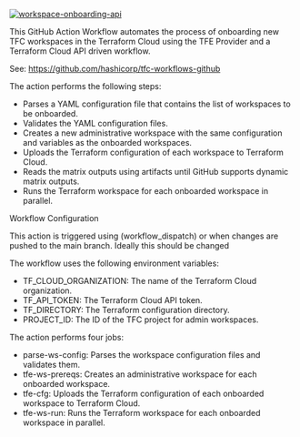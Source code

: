 [![workspace-onboarding-api](https://github.com/hashi-demo-lab/admin-workspace-onboarding-large-scale/actions/workflows/workspace-onboarding.yml/badge.svg)](https://github.com/hashi-demo-lab/admin-workspace-onboarding-large-scale/actions/workflows/workspace-onboarding.yml)

This GitHub Action Workflow automates the process of onboarding new TFC workspaces in the Terraform Cloud  using the TFE Provider and a Terraform Cloud API driven workflow.

See: https://github.com/hashicorp/tfc-workflows-github

The action performs the following steps:
- Parses a YAML configuration file that contains the list of workspaces to be onboarded.
- Validates the YAML configuration files.
- Creates a new administrative workspace with the same configuration and variables as the onboarded workspaces.
- Uploads the Terraform configuration of each workspace to Terraform Cloud.
- Reads the matrix outputs using artifacts until GitHub supports dynamic matrix outputs.
- Runs the Terraform workspace for each onboarded workspace in parallel.

Workflow Configuration

This action is triggered using (workflow_dispatch) or when changes are pushed to the main branch. Ideally this should be changed

The workflow uses the following environment variables:
- TF_CLOUD_ORGANIZATION: The name of the Terraform Cloud organization.
- TF_API_TOKEN: The Terraform Cloud API token.
- TF_DIRECTORY: The Terraform configuration directory.
- PROJECT_ID: The ID of the TFC project for admin workspaces.

The action performs four jobs:
- parse-ws-config: Parses the workspace configuration files and validates them.
- tfe-ws-prereqs: Creates an administrative workspace for each onboarded workspace.
- tfe-cfg: Uploads the Terraform configuration of each onboarded workspace to Terraform Cloud.
- tfe-ws-run: Runs the Terraform workspace for each onboarded workspace in parallel.
